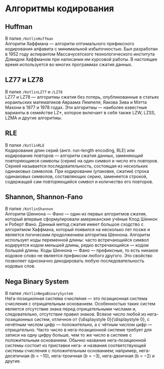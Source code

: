 # Алгоритмы кодирования

## Huffman
В папке `/KotlinHuffman`  
Алгоритм Хаффмана — алгоритм оптимального префиксного кодирования алфавита с минимальной избыточностью. Был разработан в 1952 году аспирантом Массачусетского технологического института Дэвидом Хаффманом при написании им курсовой работы. В настоящее время используется во многих программах сжатия данных.

## LZ77 и LZ78
В папке `/KotlinLZ77` и `/LZ78`  
LZ77 и LZ78 — алгоритмы сжатия без потерь, опубликованные в статьях израильских математиков Авраама Лемпеля, Яакова Зива и Мэтта Махони в 1977 и 1978 годах. Эти алгоритмы — наиболее известные варианты в семействе LZ*, которое включает в себя также LZW, LZSS, LZMA и другие алгоритмы.

## RLE
В папке `/KotlinRLE`  
Кодирование длин серий (англ. run-length encoding, RLE) или кодирование повторов — алгоритм сжатия данных, заменяющий повторяющиеся символы (серии) на один символ и число его повторов. Серией называется последовательность, состоящая из нескольких одинаковых символов. При кодировании (упаковке, сжатии) строка одинаковых символов, составляющих серию, заменяется строкой, содержащей сам повторяющийся символ и количество его повторов.

## Shannon, Shannon-Fano
В папке `/KotlinShannon`  
Алгоритм Шеннона — Фано — один из первых алгоритмов сжатия, который впервые сформулировали американские учёные Клод Шеннон и Роберт Фано. Данный метод сжатия имеет большое сходство с алгоритмом Хаффмана, который появился на несколько лет позже и является логическим продолжением алгоритма Шеннона. Алгоритм использует коды переменной длины: часто встречающийся символ кодируется кодом меньшей длины, редко встречающийся — кодом большей длины. Коды Шеннона — Фано — префиксные, то есть никакое кодовое слово не является префиксом любого другого. Это свойство позволяет однозначно декодировать любую последовательность кодовых слов.

## Nega Binary System
В папке `/KotlinNegaBinarySystem`  
Не́га-позицио́нная систе́ма счисле́ния — это позиционная система счисления с отрицательным основанием. Особенностью таких систем является отсутствие знака перед отрицательными числами и, следовательно, отсутствие правил знаков. Всякое число любой из нега-позиционных систем, отличное от {\displaystyle 0}{\displaystyle 0}, с нечётным числом цифр — положительно, а с чётным числом цифр — отрицательно. Часто число в нега-позиционной системе требует для записи на одну цифру больше, чем то же число в системе с положительным основанием. Обычно название нега-позиционной системы состоит из приставки нега- и названия соответствующей системы счисления с положительным основанием; например, нега-десятичная (b = −10), нега-троичная (b = −3), нега-двоичная (b = −2) и другие.
